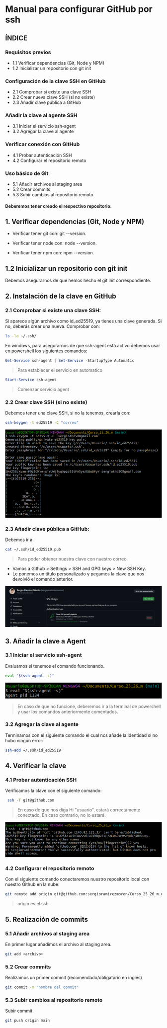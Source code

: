 # Manual para configurar GitHub por ssh

## ÍNDICE

### Requisitos previos

- 1.1 Verificar dependencias (Git, Node y NPM)
- 1.2 Inicializar un repositorio con git init

### Configuración de la clave SSH en GitHub

- 2.1 Comprobar si existe una clave SSH
- 2.2 Crear nueva clave SSH (si no existe)
- 2.3 Añadir clave pública a GitHub

### Añadir la clave al agente SSH

- 3.1 Iniciar el servicio ssh-agent
- 3.2 Agregar la clave al agente

### Verificar conexión con GitHub

- 4.1 Probar autenticación SSH
- 4.2 Configurar el repositorio remoto

### Uso básico de Git

- 5.1 Añadir archivos al staging area
- 5.2 Crear commits
- 5.3 Subir cambios al repositorio remoto

#### Deberemos tener creado el respectivo repositorio.

## 1. Verificar dependencias (Git, Node y NPM)

- Verificar tener git con: git --version.

- Verificar tener node con: node --version.

- Verificar tener npm con: npm --version.

## 1.2 Inicializar un repositorio con git init

Debemos asegurarnos de que hemos hecho el git init correspondiente.

## 2. Instalación de la clave en GitHub

### 2.1 Comprobar si existe una clave SSH:

Si aparece algún archivo como id_ed25519, ya tienes una clave generada.
Si no, deberás crear una nueva.
Comprobar con:

```bash
ls -la ~/.ssh/
```

En windows, para asegurarnos de que ssh-agent está activo debemos usar en powershell los siguientes comandos:

```powershell
Get-Service ssh-agent | Set-Service -StartupType Automatic
```

> Para establecer el servicio en automatico

```powershell
Start-Service ssh-agent
```

> Comenzar servicio agent

### 2.2 Crear clave SSH (si no existe)

Debemos tener una clave SSH, si no la tenemos, crearla con:

```bash
ssh-keygen -t ed25519 -C "correo"
```

![imagen ssh](/img/keygen.png)

### 2.3 Añadir clave pública a GitHub:

Debemos ir a

```bash
cat ~/.ssh/id_ed25519.pub
```

> Para poder obtener nuestra clave con nuestro correo.

- Vamos a Github > Settings > SSH and GPG keys > New SSH Key.
- Le ponemos un título personalizado y pegamos la clave que nos devolvió el comando anterior.

![imagen ssh](/img/keygit.png)

## 3. Añadir la clave a Agent

### 3.1 Iniciar el servicio ssh-agent

Evaluamos si tenemos el comando funcionando.

```bash
eval "$(ssh-agent -s)"
```

![imagen ssh](/img/eval.png)

> En caso de que no funcione, deberemos ir a la terminal de powershell y usar los comandos anteriormente comentados.

### 3.2 Agregar la clave al agente

Terminamos con el siguiente comando el cual nos añade la identidad si no hubo ningún error:

```bash
ssh-add ~/.ssh/id_ed25519
```

## 4. Verificar la clave

### 4.1 Probar autenticación SSH

Verificamos la clave con el siguiente comando:

```bash
 ssh -T git@github.com
```

> En caso de que nos diga Hi "usuario", estará correctamente conectado. En caso contrario, no lo estará.

![imagen ssh](/img/githubT.png)

### 4.2 Configurar el repositorio remoto

Con el siguiente comando conectaremos nuestro repositorio local con nuestro Github en la nube:

```bash
git remote add origin git@github.com:sergioramirezmoron/Curso_25_26_m.git
```

> origin es el ssh

## 5. Realización de commits

### 5.1 Añadir archivos al staging area

En primer lugar añadimos el archivo al staging area.

```bash
git add <archivo>
```

### 5.2 Crear commits

Realizamos un primer commit (recomendado/obligatorio en inglés)

```bash
git commit -m "nombre del commit"
```

### 5.3 Subir cambios al repositorio remoto

Subir commit

```bash
git push origin main
```
